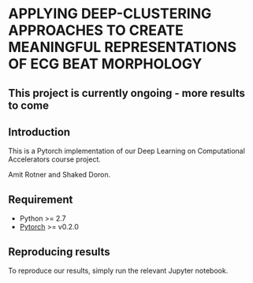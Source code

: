# APPLYING DEEP-CLUSTERING APPROACHES TO CREATE MEANINGFUL REPRESENTATIONS OF ECG BEAT MORPHOLOGY #

## This project is currently ongoing - more results to come ## 

## Introduction ##

This is a Pytorch implementation of our Deep Learning on Computational Accelerators course project.

Amit Rotner and Shaked Doron.


## Requirement ##

* Python >= 2.7
* [Pytorch](http://pytorch.org/) >= v0.2.0

## Reproducing results ##

To reproduce our results, simply run the relevant Jupyter notebook.



